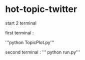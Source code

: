 # hot-topic-twitter

start 2 terminal

first terminal :  

'''python TopicPlot.py'''

second terminal : 
''' python run.py'''

